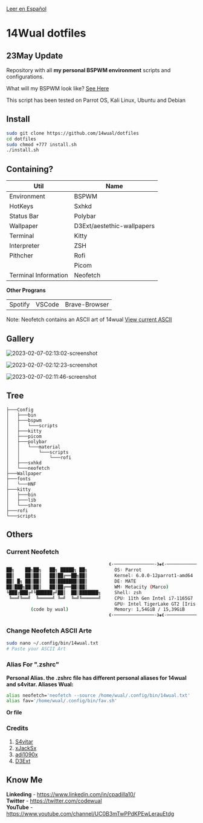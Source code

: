 [Leer en Español](https://GitHub.com/14wual/dotfiles/read/spanish.md)

# 14Wual dotfiles

## 23May Update

Repository with all **my personal BSPWM environment** scripts and configurations.

What will my BSPWM look like? [See Here](https://github.com/14wual/dotfiles/main/README.md#gallery)

This script has been tested on Parrot OS, Kali Linux, Ubuntu and Debian

## Install

```bash
sudo git clone https://github.com/14wual/dotfiles
cd dotfiles
sudo chmod +777 install.sh
./install.sh
```

## Containing?

<table>
	<thead>
		<tr>
			<th>Util</th>
			<th>Name</th>
		</tr>
	</thead>
	<tbody>
		<tr>
			<td>Environment</td>
			<td>BSPWM</td>
		</tr>
		<tr>
			<td>HotKeys</td>
			<td>Sxhkd</td>
		</tr>
		<tr>
			<td>Status Bar</td>
			<td>Polybar</td>
		</tr>
		<tr>
			<td>Wallpaper</td>
			<td>D3Ext/aestethic-wallpapers</td>
		</tr>
		<tr>
			<td>Terminal</td>
			<td>Kitty</td>
		</tr>
		<tr>
			<td>Interpreter</td>
			<td>ZSH</td>
		</tr>
		<tr>
			<td>Pithcher</td>
			<td>Rofi</td>
		</tr>
		<tr>
			<td></td>
			<td>Picom</td>
		</tr>
		<tr>
			<td>Terminal Information</td>
			<td>Neofetch</td>
		</tr>
	</tbody>
</table>

**Other Prograns**

<table>
	<tbody>
		<tr>
			<td>Spotify</td>
			<td>VSCode</td>
			<td>Brave-Browser</td>
		</tr>
	</tbody>
</table>

Note: Neofetch contains an ASCII art of 14wual [View current ASCII](https://github.com/14wual/dotfiles/blob/main/README.md#current-neofetch)

## Gallery

![2023-02-07-02:13:02-screenshot](https://user-images.githubusercontent.com/105047274/217115786-1595ffc9-2c36-48ab-bea5-f93a40eb6038.png)

![2023-02-07-02:12:23-screenshot](https://user-images.githubusercontent.com/105047274/217115805-cf7d265c-76d7-4fc9-bf92-82b52e4b545f.png)

![2023-02-07-02:11:46-screenshot](https://user-images.githubusercontent.com/105047274/217115838-f7b1c1bd-58d9-4805-a105-41b2c7a1ea0c.png)

## Tree

```
├───Config
│   ├───bin
│   ├───bspwm
│   │   └───scripts
│   ├───kitty
│   ├───picom
│   ├───polybar
│   │   └───material
│   │       └───scripts
│   │           └───rofi
│   ├───sxhkd
│   └───neofetch
├───Wallpaper
├───fonts
│   └───HNF
├───kitty
│   ├───bin
│   ├───lib
│   └───share
├───rofi
└───scripts
```

## Others

### Current Neofetch

```bash
                                      《·───────────────·》◈《·──────────────·  
██╗    ██╗██╗   ██╗ █████╗ ██╗          OS᛬ Parrot 
██║    ██║██║   ██║██╔══██╗██║          Kernel᛬ 6.0.0-12parrot1-amd64 
██║ █╗ ██║██║   ██║███████║██║          DE᛬ MATE 
██║███╗██║██║   ██║██╔══██║██║          WM᛬ Metacity (Marco) 
╚███╔███╔╝╚██████╔╝██║  ██║███████╗     Shell᛬ zsh 
 ╚══╝╚══╝  ╚═════╝ ╚═╝  ╚═╝╚══════╝     CPU᛬ 11th Gen Intel i7-1165G7 
                                        GPU᛬ Intel TigerLake GT2 [Iris Xe Graph 
         (code by wual)                 Memory᛬ 1,54GiB / 15,39GiB 
                                      《·───────────────·》◈《·───────────────  
```

### Change Neofetch ASCII Arte

```bash
sudo nano ~/.config/bin/14wual.txt
# Paste your ASCII Art 
```

### Alias For ".zshrc"

**Personal Alias. the .zshrc file has different personal aliases for 14wual and s4vitar. Aliases Wual:**

```bash
alias neofetch='neofetch --source /home/wual/.config/bin/14wual.txt'
alias fav='/home/wual/.config/bin/fav.sh'
```

**Or file**

### Credits

 1. [S4vitar](https://github.com/s4vitar)
 2. [xJackSx](https://github.com/xJackSx)
 3. [adi1090x](https://github.com/adi1090x)
 4. [D3Ext](https://github.com/D3Ext/)

## Know Me

<b>Linkeding</b> - https://www.linkedin.com/in/cpadilla10/ <br>
<b>Twitter</b> - https://twitter.com/codewual <br>
<b>YouTube</b> - https://www.youtube.com/channel/UC0B3mTwPPdKPEwLerauEtdg <br>
